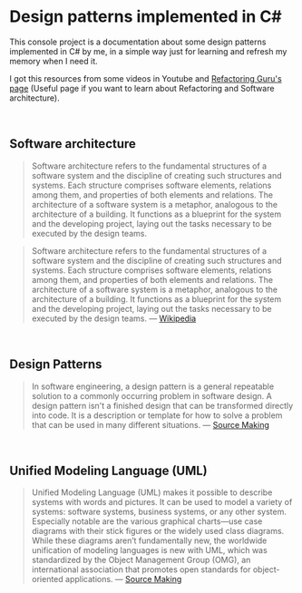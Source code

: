 # Design patterns implemented in C#

This console project is a documentation about some design patterns implemented in C# by me, in a simple way just for learning and refresh my memory when I need it.

I got this resources from some videos in Youtube and [Refactoring Guru's page](https://refactoring.guru/) (Useful page if you want to learn about Refactoring and Software architecture).

<br />

## Software architecture

> Software architecture refers to the fundamental structures of a software system and the discipline of creating such structures and systems. Each structure comprises software elements, relations among them, and properties of both elements and relations. The architecture of a software system is a metaphor, analogous to the architecture of a building. It functions as a blueprint for the system and the developing project, laying out the tasks necessary to be executed by the design teams.

> Software architecture refers to the fundamental structures of a software system and the discipline of creating such structures and systems. Each structure comprises software elements, relations among them, and properties of both elements and relations. The architecture of a software system is a metaphor, analogous to the architecture of a building. It functions as a blueprint for the system and the developing project, laying out the tasks necessary to be executed by the design teams.
— [Wikipedia](https://en.wikipedia.org/wiki/Software_architecture)

<br />

## Design Patterns

> In software engineering, a design pattern is a general repeatable solution to a commonly occurring problem in software design. A design pattern isn't a finished design that can be transformed directly into code. It is a description or template for how to solve a problem that can be used in many different situations.
— [Source Making](https://sourcemaking.com/design_patterns)

<br />

## Unified Modeling Language (UML)

> Unified Modeling Language (UML) makes it possible to describe systems with words and pictures. It can be used to model a variety of systems: software systems, business systems, or any other system. Especially notable are the various graphical charts—use case diagrams with their stick figures or the widely used class diagrams. While these diagrams aren’t fundamentally new, the worldwide unification of modeling languages is new with UML, which was standardized by the Object Management Group (OMG), an international association that promotes open standards for object-oriented applications.
— [Source Making](https://sourcemaking.com/uml/introduction)


